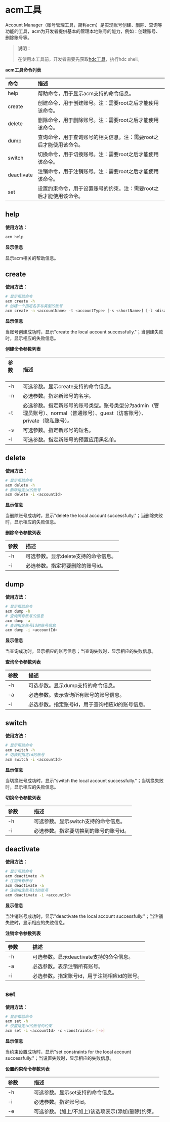 # acm工具

Account Manager（账号管理工具，简称acm）是实现账号创建、删除、查询等功能的工具，acm为开发者提供基本的管理本地账号的能力，例如：创建账号、删除账号等。

> **说明：**
>
> 在使用本工具前，开发者需要先获取[hdc工具](../tools/cj-hdc.md)，执行hdc shell。

**acm工具命令列表**

| 命令 | 描述 |
| :-------- | :-------- |
| help | 帮助命令，用于显示acm支持的命令信息。 |
| create | 创建命令，用于创建账号。注：需要root之后才能使用该命令。 |
| delete | 删除命令，用于删除账号。注：需要root之后才能使用该命令。 |
| dump | 查询命令，用于查询账号的相关信息。注：需要root之后才能使用该命令。 |
| switch | 切换命令，用于切换账号。注：需要root之后才能使用该命令。 |
| deactivate | 注销命令，用于注销账号。注：需要root之后才能使用该命令。 |
| set | 设置约束命令，用于设置账号的约束。注：需要root之后才能使用该命令。 |

## help

**使用方法：**

```bash
acm help
```

**显示信息**

显示acm相关的帮助信息。

## create

**使用方法：**

```bash
# 显示帮助命令
acm create -h
# 创建一个指定名字与类型的账号
acm create -n <accountName> -t <accountType> [-s <shortName>] [-l <disallowed-install-hap-list>]
```

**显示信息**

当账号创建成功时，显示"create the local account successfully."；当创建失败时，显示相应的失败信息。

**创建命令参数列表**

| 参数     | 描述                       |
| :--------| :-------------------------- |
| -h | 可选参数。显示create支持的命令信息。 |
| -n | 必选参数。指定新账号的名字。 |
| -t | 必选参数。指定新账号的账号类型。账号类型分为admin（管理员账号）、normal（普通账号）、guest（访客账号）、private（隐私账号）。 |
| -s | 可选参数。指定新账号的短名。 |
| -l | 可选参数。指定新账号的预置应用黑名单。 |

## delete

**使用方法：**

```bash
# 显示帮助命令
acm delete -h
# 删除指定id的账号
acm delete -i <accountId>
```

**显示信息**

当删除账号成功时，显示"delete the local account successfully."；当删除失败时，显示相应的失败信息。

**删除命令参数列表**

| 参数  | 描述                       |
| :-----| :-------------------------- |
| -h | 可选参数。显示delete支持的命令信息。 |
| -i | 必选参数。指定将要删除的账号id。 |

## dump

**使用方法：**

```bash
# 显示帮助命令
acm dump -h
# 查询所有账号的信息
acm dump -a
# 查询指定账号id的账号信息
acm dump -i <accountId>
```

**显示信息**

当查询成功时，显示相应的账号信息；当查询失败时，显示相应的失败信息。

**查询命令参数列表**

| 参数    | 描述                       |
| :------| :-------------------------- |
| -h | 可选参数。显示dump支持的命令信息。 |
| -a | 必选参数。表示查询所有账号的账号信息。 |
| -i | 必选参数。指定账号id，用于查询相应id的账号信息。 |

## switch

**使用方法：**

```bash
# 显示帮助命令
acm switch -h
# 切换到指定id的账号
acm switch -i <accountId>
```

**显示信息**

当切换账号成功时，显示"switch the local account successfully."；当切换失败时，显示相应的失败信息。

**切换命令参数列表**

| 参数        | 描述                       |
| :----------| :-------------------------- |
| -h | 可选参数。显示switch支持的命令信息。 |
| -i | 必选参数。指定要切换到的账号的账号id。 |

## deactivate

**使用方法：**

```bash
# 显示帮助命令
acm deactivate -h
# 注销所有账号
acm deactivate -a
# 注销指定账号id的账号
acm deactivate -i <accountId>
```

**显示信息**

当注销账号成功时，显示"deactivate the local account successfully."；当注销失败时，显示相应的失败信息。

**注销命令参数列表**

| 参数       | 描述                       |
| :--------- | :-------------------------- |
| -h | 可选参数。显示deactivate支持的命令信息。 |
| -a | 必选参数。表示注销所有账号。 |
| -i | 必选参数。指定账号id，用于注销相应id的账号。 |

## set

**使用方法：**

```bash
# 显示帮助命令
acm set -h
# 设置指定id的账号的约束
acm set -i <accountId> -c <constraints> [-e]
```

**显示信息**

当约束设置成功时，显示"set constraints for the local account successfully."；当设置失败时，显示相应的失败信息。

**设置约束命令参数列表**

| 参数        | 描述                       |
| :----------| :-------------------------- |
| -h | 可选参数。显示set支持的命令信息。 |
| -i | 必选参数。指定账号id。 |
| -e | 可选参数。(加上/不加上)该选项表示(添加/删除)约束。 |
